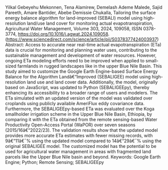 Yilkal Gebeyehu Mekonnen, Tena Alamirew, Demelash Ademe Malede, Sajid Pareeth, Amare Bantider, Abebe Demissie Chukalla,
Tailoring the surface energy balance algorithm for land-improved (SEBALI) model using high-resolution land/use land cover for monitoring actual evapotranspiration,
Agricultural Water Management,
Volume 303,
2024,
109058,
ISSN 0378-3774,
https://doi.org/10.1016/j.agwat.2024.109058.
(https://www.sciencedirect.com/science/article/pii/S0378377424003937)
Abstract: Access to accurate near real-time actual evapotranspiration (ETa) data is crucial for monitoring and planning water uses, contributing to the sustainable management and development of water resources. However, ongoing ETa modeling efforts need to be improved when applied to small-sized farmlands in rugged landscapes like in the upper Blue Nile Basin. This study aimed to customize the Google Earth Engine-based Surface Energy Balance for the Algorithm Landâ€“Improved (SEBALIGEE) model using high-resolution land use and land cover data. Additionally, the model, originally based on JavaScript, was updated to Python (SEBALIGEEpy), thereby enhancing its accessibility to a broader range of users and modelers. The ETa simulated with an updated version of the model was validated over croplands using publicly available AmeriFlux eddy covariance data. Furthermore, the SEBALIGEEpy-based ETa was evaluated over the Koga smallholder irrigation scheme in the Upper Blue Nile Basin, Ethiopia, by comparing it with the ETa obtained from the remote sensing-based Water Productivity Open-Access Portal (WaPOR) over seven seasons (2015/16â€“2022/23). The validation results show that the updated model provides more accurate ETa estimates with fewer missing records, with 9â€“11â€¯% using the updated model compared to 14â€“29â€¯% using the original SEBALIGEE model. The customized model has the potential to be used for agricultural water management in areas with fragmented land parcels like the Upper Blue Nile basin and beyond.
Keywords: Google Earth Engine; Python; Remote Sensing; SEBALIGEEpy